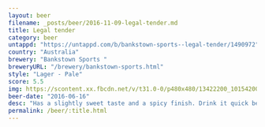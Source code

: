 ```yaml
---
layout: beer
filename: _posts/beer/2016-11-09-legal-tender.md
title: Legal tender
category: beer
untappd: "https://untappd.com/b/bankstown-sports--legal-tender/1490972"
country: "Australia"
brewery: "Bankstown Sports "
breweryURL: "/brewery/bankstown-sports.html"
style: "Lager - Pale"
score: 5.5
img: https://scontent.xx.fbcdn.net/v/t31.0-0/p480x480/13422200_10154200939418745_7912390867396221069_o.jpg?_nc_cat=109&_nc_ohc=2L-nQivST24AQlWLbuHH1qJvlhRAdknGq5Ls2TezjckoUh3zSI6ofZMdA&_nc_ht=scontent.xx&oh=cc26d7dbdf0d7a61fe644bfaef17f3ab&oe=5E4A0C64
beer-date: "2016-06-16"
desc: "Has a slightly sweet taste and a spicy finish. Drink it quick before it gets warm"
permalink: /beer/:title.html
---
```

